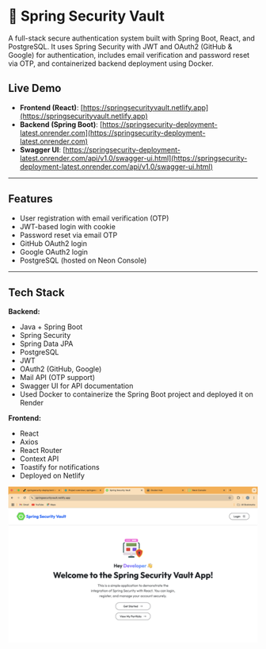 # 🔐 Spring Security Vault

A full-stack secure authentication system built with Spring Boot, React, and PostgreSQL. It uses Spring Security with JWT and OAuth2 (GitHub & Google) for authentication, includes email verification and password reset via OTP, and containerized backend deployment using Docker.

## Live Demo

- **Frontend (React)**: [https://springsecurityvault.netlify.app](https://springsecurityvault.netlify.app)
- **Backend (Spring Boot)**: [https://springsecurity-deployment-latest.onrender.com](https://springsecurity-deployment-latest.onrender.com)
- **Swagger UI**: [https://springsecurity-deployment-latest.onrender.com/api/v1.0/swagger-ui.html](https://springsecurity-deployment-latest.onrender.com/api/v1.0/swagger-ui.html)

---

## Features

- User registration with email verification (OTP)
- JWT-based login with cookie
- Password reset via email OTP
- GitHub OAuth2 login
- Google OAuth2 login
- PostgreSQL (hosted on Neon Console)

---

## Tech Stack

**Backend:**
- Java + Spring Boot
- Spring Security
- Spring Data JPA
- PostgreSQL
- JWT
- OAuth2 (GitHub, Google)
- Mail API (OTP support)
- Swagger UI for API documentation
- Used Docker to containerize the Spring Boot project and deployed it on Render

**Frontend:**
- React
- Axios
- React Router
- Context API
- Toastify for notifications
- Deployed on Netlify

![Spring Security Vault Screenshot](./SpringSecurityVault.png)


